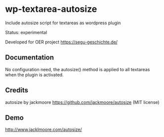 # wp-textarea-autosize
Include autosize script for textareas as wordpress plugin

Status: experimental

Developed for OER project https://segu-geschichte.de/

## Documentation

No configuration need, the autosize() method is applied to all textareas when the plugin is activated.

## Credits

autosize by jackmoore 
https://github.com/jackmoore/autosize (MIT license)

## Demo

http://www.jacklmoore.com/autosize/
